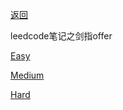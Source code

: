 [返回](doc/leedcode题解/README.md)

leedcode笔记之剑指offer

[Easy](doc/leedcode题解/剑指offer/easy/README.md)

[Medium](doc/leedcode题解/剑指offer/medium/README.md)

[Hard](doc/leedcode题解/剑指offer/hard/README.md)



